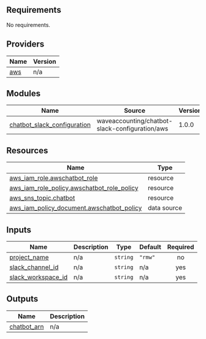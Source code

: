 ## Requirements

No requirements.

## Providers

| Name | Version |
|------|---------|
| <a name="provider_aws"></a> [aws](#provider\_aws) | n/a |

## Modules

| Name | Source | Version |
|------|--------|---------|
| <a name="module_chatbot_slack_configuration"></a> [chatbot\_slack\_configuration](#module\_chatbot\_slack\_configuration) | waveaccounting/chatbot-slack-configuration/aws | 1.0.0 |

## Resources

| Name | Type |
|------|------|
| [aws_iam_role.awschatbot_role](https://registry.terraform.io/providers/hashicorp/aws/latest/docs/resources/iam_role) | resource |
| [aws_iam_role_policy.awschatbot_role_policy](https://registry.terraform.io/providers/hashicorp/aws/latest/docs/resources/iam_role_policy) | resource |
| [aws_sns_topic.chatbot](https://registry.terraform.io/providers/hashicorp/aws/latest/docs/resources/sns_topic) | resource |
| [aws_iam_policy_document.awschatbot_policy](https://registry.terraform.io/providers/hashicorp/aws/latest/docs/data-sources/iam_policy_document) | data source |

## Inputs

| Name | Description | Type | Default | Required |
|------|-------------|------|---------|:--------:|
| <a name="input_project_name"></a> [project\_name](#input\_project\_name) | n/a | `string` | `"rmw"` | no |
| <a name="input_slack_channel_id"></a> [slack\_channel\_id](#input\_slack\_channel\_id) | n/a | `string` | n/a | yes |
| <a name="input_slack_workspace_id"></a> [slack\_workspace\_id](#input\_slack\_workspace\_id) | n/a | `string` | n/a | yes |

## Outputs

| Name | Description |
|------|-------------|
| <a name="output_chatbot_arn"></a> [chatbot\_arn](#output\_chatbot\_arn) | n/a |
